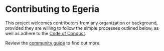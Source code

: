 <!-- SPDX-License-Identifier: Apache-2.0 -->

# Contributing to Egeria

This project welcomes contributors from any organization or background, provided they are
willing to follow the simple processes outlined below, as well as adhere to the 
[Code of Conduct](https://github.com/odpi/specs/wiki/ODPi-Code-of-Conduct).

Review the [community guide](./Community-Guide.md) to find out more.
